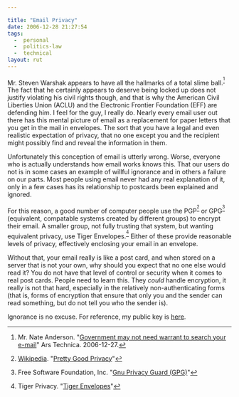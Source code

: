 ```yaml
---

title: "Email Privacy"
date: 2006-12-28 21:27:54
tags:
  -  personal
  -  politics-law
  -  technical
layout: rut
---
```


Mr. Steven Warshak appears to have all the hallmarks of a total slime ball.<sup>[^ref1]</sup>  The fact that he certainly appears to deserve being locked up does not justify violating his civil rights though, and that is why the American Civil Liberties Union (ACLU) and the Electronic Frontier Foundation (EFF) are defending him.  I feel for the guy, I really do.  Nearly every email user out there has this mental picture of email as a replacement for paper letters that you get in the mail in envelopes.  The sort that you have a legal and even realistic expectation of privacy, that no one except you and the recipient might possibly find and reveal the information in them.

Unfortunately this conception of email is utterly wrong.  Worse, everyone who is actually understands how email works knows this.  That our users do not is in some cases an example of willful ignorance and in others a failure on our parts.  Most people using email never had any real explanation of it, only in a few cases has its relationship to postcards been explained and ignored.

For this reason, a good number of computer people use the PGP<sup>[^ref2]</sup> or GPG<sup>[^ref3]</sup> (equivalent, compatable systems created by different groups) to encrypt their email.  A smaller group, not fully trusting that system, but wanting equivalent privacy, use Tiger Envelopes.<sup>[^ref4]</sup>  Either of these provide reasonable levels of privacy, effectively enclosing your email in an envelope.

Without that, your email really is like a post card, and when stored on a server that is not your own, why should you expect that no one else would read it?  You do not have that level of control or security when it comes to real post cards.  People need to learn this.  They *could* handle encryption, it really is not that hard, especially in the relatively non-authenticating forms (that is, forms of encryption that ensure that only you and the sender can read something, but do not tell you who the sender is).

Ignorance is no excuse.  For reference, my public key is [here](https://www.schierer.org/~luke/gpg.txt).


[^ref1]: Mr. Nate Anderson. "[Government may not need warrant to search your e-mail](http://arstechnica.com/news.ars/post/20061227-8504.html)" Ars Technica. 2006-12-27. 

[^ref2]: [Wikipedia](https://en.wikipedia.org). "[Pretty Good Privacy](https://en.wikipedia.org/wiki/Pretty_Good_Privacy)"

[^ref3]: Free Software Foundation, Inc. "[Gnu Privacy Guard (GPG)](http://www.gnupg.org/)"

[^ref4]: Tiger Privacy.  "[Tiger Envelopes](http://tigerprivacy.com/)"


